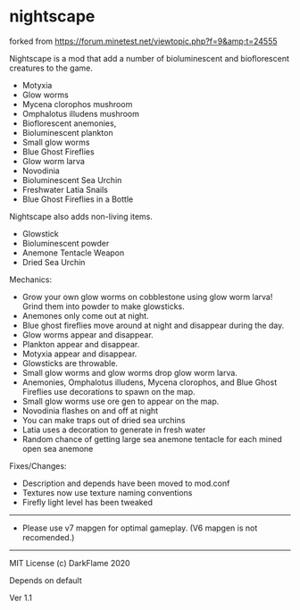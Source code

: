 # nightscape
forked from https://forum.minetest.net/viewtopic.php?f=9&amp;t=24555

Nightscape is a mod that add a number of bioluminescent and bioflorescent creatures to the game. 
- Motyxia
- Glow worms
- Mycena clorophos mushroom
- Omphalotus illudens mushroom
- Bioflorescent anemonies,
- Bioluminescent plankton
- Small glow worms
- Blue Ghost Fireflies
- Glow worm larva
- Novodinia
- Bioluminescent Sea Urchin
- Freshwater Latia Snails
- Blue Ghost Fireflies in a Bottle

Nightscape also adds non-living items.
- Glowstick
- Bioluminescent powder
- Anemone Tentacle Weapon
- Dried Sea Urchin

Mechanics:
- Grow your own glow worms on cobblestone using glow worm larva! Grind them into powder to make glowsticks.
- Anemones only come out at night.
- Blue ghost fireflies move around at night and disappear during the day.
- Glow worms appear and disappear.
- Plankton appear and disappear.
- Motyxia appear and disappear.
- Glowsticks are throwable.
- Small glow worms and glow worms drop glow worm larva.
- Anemonies, Omphalotus illudens, Mycena clorophos, and Blue Ghost Fireflies use decorations to spawn on the map.
- Small glow worms use ore gen to appear on the map.
- Novodinia flashes on and off at night
- You can make traps out of dried sea urchins
- Latia uses a decoration to generate in fresh water
- Random chance of getting large sea anemone tentacle for each mined open sea anemone

Fixes/Changes:
- Description and depends have been moved to mod.conf
- Textures now use texture naming conventions
- Firefly light level has been tweaked
-------------------------------------------------------------------------

* Please use v7 mapgen for optimal gameplay. (V6 mapgen is not recomended.)

-------------------------------------------------------------------------

MIT License (c) DarkFlame 2020

Depends on default

Ver 1.1
